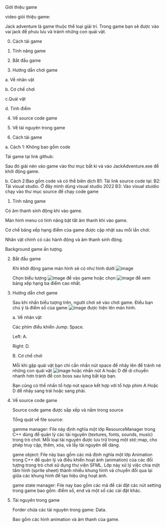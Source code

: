 Giới thiệu game

video giói thiệu game:

Jack adventure là game thuộc thể loại giải trí. Trong game bạn sẽ được vào vai jack để phưu lưu và tránh những con quái vật.

0. Cách tải game

1. Tính năng game 

2. Bắt đầu game

3. Hướng dẫn chơi game 

a. Về nhân vật 

b. Cơ chế chơi 

c.Quái vật 

d. Tính điểm 

4. Về source code game
5. Về tài nguyên trong game

0. Cách tải game

a. Cách 1: Không bao gồm code 

Tải game tại link github:

Sau đó giải nén vào game vào thư mục bất kì và vào JackAdventure.exe để khới động game.

b. Cách 2:Bao gồm code và có thể biên dịch
B1: Tải link source code tại:
B2: Tải visual studio. Ở đây mình dùng visual studio 2022
B3: Vào visual stuidio chạy vào thư mục source để chạy code game 

1. Tính năng game 

Có âm thanh sinh động khi vào game. 

Màn hình menu có tính năng bật tắt âm thanh khi vào game.

Cơ chế bảng xếp hạng điểm của game được cập nhật sau mỗi lần chơi. 

Nhân vật chính có các hành động và âm thanh sinh động.

Background game ấn tượng.

2. Bắt đầu game
   
   Khi khởi động game màn hình sẽ có như hình dưới 
   ![image](https://github.com/user-attachments/assets/34d0eead-933d-4669-9308-eea89f6e1e02)
   
   
   Chọn biểu tượng ![image](https://github.com/user-attachments/assets/9605327b-feb2-422a-a6ed-e81bc39b315d) để vào game hoặc chọn ![image](https://github.com/user-attachments/assets/d7d8a3cb-5e8c-4633-8995-44d18c6bf178) để xem bảng xếp hạng ba điểm cao nhất.
3. Hướng dẫn chơi game

   Sau khi nhấn biểu tượng trên, người chơi sẽ vào chơi game. Điều bạn chú ý là điểm số của game ![image](https://github.com/user-attachments/assets/5a27866c-1c16-4f71-bac0-0d4e9a0d1ddd) được hiện lên màn hình.

   a. Về nhân vật

    Các phím điều khiển
    Jump: Space.

    Left: A.

    Right: D.

   B. Cơ chế chơi
    
   Mỗi khi gặp quái vật bạn  chỉ cần nhấn nút space để nhảy lên để tránh né những con quái vật ![image](https://github.com/user-attachments/assets/1a5535df-f4df-4c75-b264-4266a691c18f) hoặc nhấn nút A hoặc D để di chuyển nhanh hơn tránh để con boss sau lưng bắt kịp bạn.
   
   Bạn cũng có thể nhấn tổ hợp nút space kết hợp với tổ hợp phím A Hoặc D để nhảy sang trái hoặc sang phải.

4. Về source code game

   Source code game được sắp xếp và nằm trong source
   
   Tổng quát về file source:

   gamme manager: File này định nghĩa một lớp ResourceManager trong C++ dùng để quản lý các tài nguyên (textures, fonts, sounds, music) trong trò chơi. Mỗi loại tài nguyên được lưu trữ trong một std::map, cho phép truy cập, thêm, xóa, và lấy tài nguyên dễ dàng.

   game object: File này bao gồm các mã định nghĩa một lớp Animation trong C++ để quản lý và điều khiển hoạt ảnh (animation) của các đối tượng trong trò chơi sử dụng thư viện SFML. Lớp này xử lý việc chia một tấm hình (sprite sheet) thành nhiều khung hình và chuyển đổi qua lại giữa các khung hình để tạo hiệu ứng hoạt ảnh.

   game state manager: File nay bao gồm các mã để cài đặt các nút setting trong game bao gồm: điểm số, end và một số các cài đặt khác.

5. Tài nguyên trong game

   Forder chứa các tài nguyên trong game: Data.
   
   Bao gồm các hình animation và âm thanh của game.
   
     



